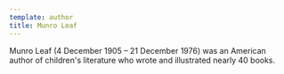```yaml
---
template: author
title: Munro Leaf
---
```


Munro Leaf (4 December 1905 – 21 December 1976) was an American author of children's literature who wrote and illustrated nearly 40 books.
